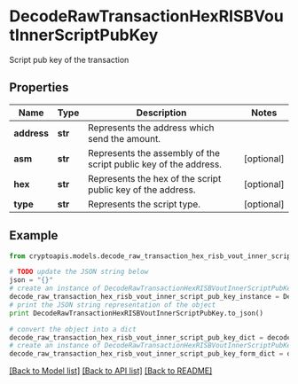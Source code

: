 # DecodeRawTransactionHexRISBVoutInnerScriptPubKey

Script pub key of the transaction

## Properties
Name | Type | Description | Notes
------------ | ------------- | ------------- | -------------
**address** | **str** | Represents the address which send the amount. | 
**asm** | **str** | Represents the assembly of the script public key of the address. | [optional] 
**hex** | **str** | Represents the hex of the script public key of the address. | [optional] 
**type** | **str** | Represents the script type. | [optional] 

## Example

```python
from cryptoapis.models.decode_raw_transaction_hex_risb_vout_inner_script_pub_key import DecodeRawTransactionHexRISBVoutInnerScriptPubKey

# TODO update the JSON string below
json = "{}"
# create an instance of DecodeRawTransactionHexRISBVoutInnerScriptPubKey from a JSON string
decode_raw_transaction_hex_risb_vout_inner_script_pub_key_instance = DecodeRawTransactionHexRISBVoutInnerScriptPubKey.from_json(json)
# print the JSON string representation of the object
print DecodeRawTransactionHexRISBVoutInnerScriptPubKey.to_json()

# convert the object into a dict
decode_raw_transaction_hex_risb_vout_inner_script_pub_key_dict = decode_raw_transaction_hex_risb_vout_inner_script_pub_key_instance.to_dict()
# create an instance of DecodeRawTransactionHexRISBVoutInnerScriptPubKey from a dict
decode_raw_transaction_hex_risb_vout_inner_script_pub_key_form_dict = decode_raw_transaction_hex_risb_vout_inner_script_pub_key.from_dict(decode_raw_transaction_hex_risb_vout_inner_script_pub_key_dict)
```
[[Back to Model list]](../README.md#documentation-for-models) [[Back to API list]](../README.md#documentation-for-api-endpoints) [[Back to README]](../README.md)


